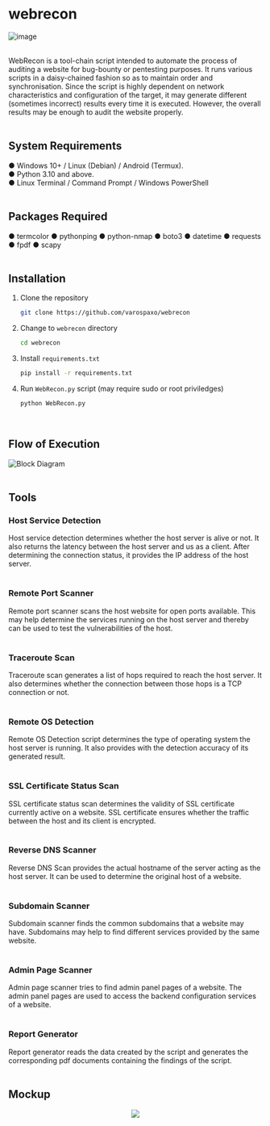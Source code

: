 # webrecon
![image](https://github.com/varospaxo/webrecon/assets/64273563/6007a92f-92b5-485d-8f9f-475f1dd45672)</br></br>

WebRecon is a tool-chain script intended to automate the process of auditing a website for bug-bounty or pentesting purposes. It runs various scripts in a daisy-chained fashion so as to maintain order and synchronisation. Since the script is highly dependent on network characteristics and configuration of the target, it may generate different (sometimes incorrect) results every time it is executed. However, the overall results may be enough to audit the website properly.</br></br>
## System Requirements
&#9679; Windows 10+ / Linux (Debian) / Android (Termux).</br>
&#9679; Python 3.10 and above.</br>
&#9679; Linux Terminal / Command Prompt / Windows PowerShell</br></br>

## Packages Required
&#9679; termcolor
&#9679; pythonping
&#9679; python-nmap
&#9679; boto3
&#9679; datetime
&#9679; requests
&#9679; fpdf
&#9679; scapy
</br></br>
## Installation
1. Clone the repository
   ```sh
   git clone https://github.com/varospaxo/webrecon
   ```
2. Change to `webrecon` directory
   ```sh
   cd webrecon
   ```
3. Install `requirements.txt`
   ```sh
   pip install -r requirements.txt
   ```
4. Run `WebRecon.py` script (may require sudo or root priviledges)
   ```sh
   python WebRecon.py
   ```
   </br>
## Flow of Execution
![Block Diagram](https://github.com/varospaxo/webrecon/assets/64273563/1af53da6-44a2-4b4e-b243-7d2affa238a3)
</br></br>

## Tools
### Host Service Detection
<!---![3](https://github.com/varospaxo/webrecon/assets/64273563/f668f569-5899-4c30-87ed-008f0464f85b)</br>-->
Host service detection determines whether the host server is alive or not. It also returns the latency between the host server and us as a client. After determining the connection status, it provides the IP address of the host server.</br></br>

### Remote Port Scanner
<!---![PortScanner](https://github.com/varospaxo/webrecon/assets/64273563/752e6e34-3708-490d-93a6-08f258572a5c)</br>-->
Remote port scanner scans the host website for open ports available. This may help determine the services running on the host server and thereby can be used to test the vulnerabilities of the host.</br></br>

### Traceroute Scan
<!---![5](https://github.com/varospaxo/webrecon/assets/64273563/1e3b8326-e543-40ff-abe6-7da8e4627b35)</br>-->
Traceroute scan generates a list of hops required to reach the host server. It also determines whether the connection between those hops is a TCP connection or not.</br></br>

### Remote OS Detection
<!---![6](https://github.com/varospaxo/webrecon/assets/64273563/e6e8f686-efdb-44c6-b87e-d8d4cd05edcd)</br>-->
Remote OS Detection script determines the type of operating system the host server is running. It also provides with the detection accuracy of its generated result.</br></br>

### SSL Certificate Status Scan
<!---![7](https://github.com/varospaxo/webrecon/assets/64273563/6e1a2af0-a2f9-4bf3-bfa6-a94c9fbf23f5)</br>-->
SSL certificate status scan determines the validity of SSL certificate currently active on a website. SSL certificate ensures whether the traffic between the host and its client is encrypted.</br></br>

### Reverse DNS Scanner
<!---![8](https://github.com/varospaxo/webrecon/assets/64273563/6701b788-a5b8-485d-bb0e-8173742cb926)</br>-->
Reverse DNS Scan provides the actual hostname of the server acting as the host server. It can be used to determine the original host of a website.</br></br>

### Subdomain Scanner
<!---![9](https://github.com/varospaxo/webrecon/assets/64273563/a9297f63-cf25-4977-958a-ce309bf0d8ef)</br>-->
Subdomain scanner finds the common subdomains that a website may have. Subdomains may help to find different services provided by the same website.</br></br>

### Admin Page Scanner
<!---![10](https://github.com/varospaxo/webrecon/assets/64273563/d240b3cf-66d9-4af0-b389-9f0ab7c508e1)</br>-->
Admin page scanner tries to find admin panel pages of a website. The admin panel pages are used to access the backend configuration services of a website.</br></br>

### Report Generator
<!---![12](https://github.com/varospaxo/webrecon/assets/64273563/97b8b9a4-17e8-47de-b7a0-5315489ab646)</br>-->
Report generator reads the data created by the script and generates the corresponding pdf documents containing the findings of the script.</br></br>

## Mockup
<p align="center"><img src="https://github.com/varospaxo/webrecon/assets/64273563/6e50b391-4e56-4954-a6fa-5f9c979e9b28"</img></p>


